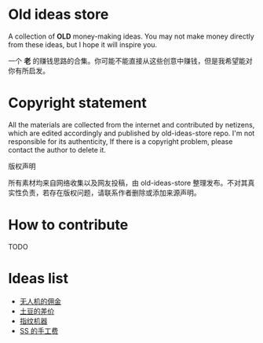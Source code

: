 # Old ideas store
A collection of **OLD** money-making ideas. You may not make money directly from these ideas, but I hope it will inspire you.

一个 **老** 的赚钱思路的合集。你可能不能直接从这些创意中赚钱，但是我希望能对你有所启发。

# Copyright statement

All the materials are collected from the internet and contributed by netizens, which are edited accordingly and published by old-ideas-store repo. I'm not responsible for its authenticity, If there is a copyright problem, please contact the author to delete it.

版权声明

所有素材均来自网络收集以及网友投稿，由 old-ideas-store 整理发布。不对其真实性负责，若存在版权问题，请联系作者删除或添加来源声明。

# How to contribute

TODO

# Ideas list

- [无人机的佣金](https://github.com/CrossLee/old-ideas-store/wiki/%E6%97%A0%E4%BA%BA%E6%9C%BA%E7%9A%84%E4%BD%A3%E9%87%91)
- [土豆的差价](https://github.com/CrossLee/old-ideas-store/wiki/%E5%9C%9F%E8%B1%86%E7%9A%84%E5%B7%AE%E4%BB%B7)
- [指纹机器](https://github.com/CrossLee/old-ideas-store/wiki/%E6%8C%87%E7%BA%B9%E6%9C%BA%E5%99%A8)
- [SS 的手工费](https://github.com/CrossLee/old-ideas-store/wiki/SS-%E7%9A%84%E6%89%8B%E5%B7%A5%E8%B4%B9)
